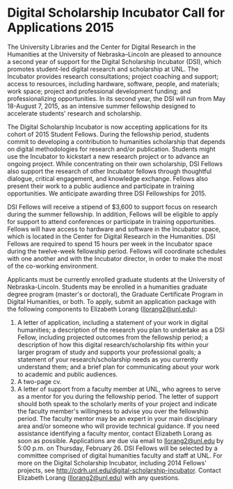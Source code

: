 # Digital Scholarship Incubator Call for Applications 2015
The University Libraries and the Center for Digital Research in the Humanities at the University of Nebraska–Lincoln are pleased to announce a second year of support for the Digital Scholarship Incubator (DSI), which promotes student-led digital research and scholarship at UNL. The Incubator provides research consultations; project coaching and support; access to resources, including hardware, software, people, and materials; work space; project and professional development funding; and professionalizing opportunities. In its second year, the DSI will run from May 18-August 7, 2015, as an intensive summer fellowship designed to accelerate students' research and scholarship.

The Digital Scholarship Incubator is now accepting applications for its cohort of 2015 Student Fellows. During the fellowship period, students commit to developing a contribution to humanities scholarship that depends on digital methodologies for research and/or publication. Students might use the Incubator to kickstart a new research project or to advance an ongoing project. While concentrating on their own scholarship, DSI Fellows also support the research of other Incubator fellows through thoughtful dialogue, critical engagement, and knowledge exchange. Fellows also present their work to a public audience and participate in training opportunities. We anticipate awarding three DSI Fellowships for 2015.

DSI Fellows will receive a stipend of $3,600 to support focus on research during the summer fellowship. In addition, Fellows will be eligible to apply for support to attend conferences or participate in training opportunities. Fellows will have access to hardware and software in the Incubator space, which is located in the Center for Digital Research in the Humanities. DSI Fellows are required to spend 15 hours per week in the Incubator space during the twelve-week fellowship period. Fellows will coordinate schedules with one another and with the Incubator director, in order to make the most of the co-working environment.

Applicants must be currently enrolled graduate students at the University of Nebraska-Lincoln. Students may be enrolled in a humanities graduate degree program (master's or doctoral), the Graduate Certificate Program in Digital Humanities, or both. To apply, submit an application package with the following components to Elizabeth Lorang (llorang2@unl.edu):

1. A letter of application, including a statement of your work in digital humanities; a description of the research you plan to undertake as a DSI Fellow, including projected outcomes from the fellowship period; a description of how this digital research/scholarship fits within your larger program of study and supports your professional goals; a statement of your research/scholarship needs as you currently understand them; and a brief plan for communicating about your work to academic and public audiences.
2. A two-page cv.
3. A letter of support from a faculty member at UNL, who agrees to serve as a mentor for you during the fellowship period. The letter of support should both speak to the scholarly merits of your project and indicate the faculty member's willingness to advise you over the fellowship period. The faculty mentor may be an expert in your main disciplinary area and/or someone who will provide technical guidance. If you need assistance identifying a faculty mentor, contact Elizabeth Lorang as soon as possible.
Applications are due via email to llorang2@unl.edu by 5:00 p.m. on Thursday, February 26. DSI Fellows will be selected by a committee comprised of digital humanities faculty and staff at UNL.
For more on the Digital Scholarship Incubator, including 2014 Fellows' projects, see http://cdrh.unl.edu/digital-scholarship-incubator. Contact Elizabeth Lorang (llorang2@unl.edu) with any questions.
